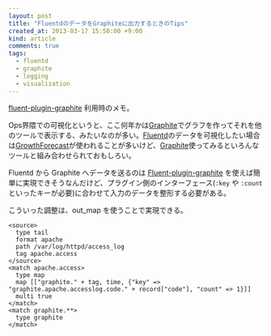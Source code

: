 ```yaml
---
layout: post
title: "FluentdのデータをGraphiteに出力するときのTips"
created_at: 2013-03-17 15:50:00 +9:00
kind: article
comments: true
tags:
  - fluentd
  - graphite
  - logging
  - visualization
---
```


[fluent-plugin-graphite] 利用時のメモ。

Ops界隈での可視化というと、ここ何年かは[Graphite]でグラフを作ってそれを他のツールで表示する、みたいなのが多い。[Fluentd]のデータを可視化したい場合は[GrowthForecast]が使われることが多いけど、[Graphite]使ってみるといろんなツールと組み合わせられておもしろい。

<!-- more -->

Fluentd から Graphite へデータを送るのは [Fluent-plugin-graphite] を使えば簡単に実現できそうなんだけど、プラグイン側のインターフェース(`:key` や `:count` といったキーが必要)に合わせて入力のデータを整形する必要がある。

こういった調整は、out\_map を使うことで実現できる。

    <source>
      type tail
      format apache
      path /var/log/httpd/access_log
      tag apache.access
    </source>
    <match apache.access>
      type map
      map [["graphite." + tag, time, {"key" => "graphite.apache.accesslog.code." + record["code"], "count" => 1}]]
      multi true
    </match>
    <match graphite.**>
      type graphite
    </match>

[Fluentd]: http://fluentd.org/
[Graphite]: http://graphite.wikidot.com/
[GrowthForecast]: http://kazeburo.github.com/GrowthForecast/
[fluent-plugin-graphite]: https://github.com/hotchpotch/fluent-plugin-graphite
